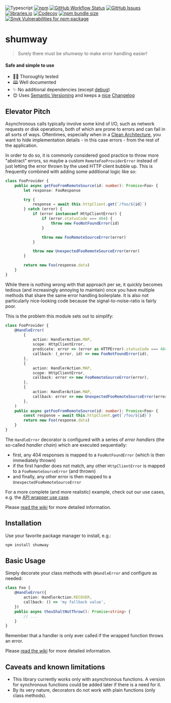 ![Typescript](https://img.shields.io/badge/%3C%2F%3E-TypeScript-blue.svg?style=flat-square)
[![npm](https://img.shields.io/npm/v/shumway?style=flat-square&cacheSeconds=3600)](https://www.npmjs.com/package/shumway)
[![GitHub Workflow Status](https://img.shields.io/github/workflow/status/pigulla/shumway/Node.js%20CI?style=flat-square&cacheSeconds=3600)](https://github.com/pigulla/shumway/actions?query=branch%3Amain)
[![GitHub Issues](https://img.shields.io/github/issues-raw/pigulla/shumway?style=flat-square&cacheSeconds=3600)](https://github.com/pigulla/shumway/issues)
[![libraries.io](https://img.shields.io/librariesio/release/npm/shumway?style=flat-square&cacheSeconds=3600)](https://requires.io/github/pigulla/shumway/requirements/?branch=main)
[![Codecov](https://img.shields.io/codecov/c/github/pigulla/shumway?style=flat-square&cacheSeconds=3600)](https://app.codecov.io/gh/pigulla/shumway)
[![npm bundle size](https://img.shields.io/bundlephobia/min/shumway/0.0.1-alpha?style=flat-square&cacheSeconds=3600)](https://bundlephobia.com/package/shumway)
[![Snyk Vulnerabilities for npm package](https://img.shields.io/snyk/vulnerabilities/npm/shumway?style=flat-square&cacheSeconds=3600)](https://snyk.io/advisor/npm-package/shumway)

# shumway

> Surely there must be _shumway_ to make error handling easier!

#### Safe and simple to use

-   🕵️‍♀️ Thoroughly tested
-   🕮 Well documented
-   ✨ No additional dependencies (except [debug](https://www.npmjs.com/package/debug))
-   😊 Uses [Semantic Versioning](https://semver.org/) and keeps a [nice](https://keepachangelog.com/en/1.0.0/) [Changelog](https://github.com/pigulla/shumway/blob/main/CHANGELOG.md)

## Elevator Pitch

Asynchronous calls typically involve some kind of I/O, such as network requests or disk operations, both of which are prone to errors and can fail in all sorts of ways.
Oftentimes, especially when in a [Clean Architecture](https://blog.cleancoder.com/uncle-bob/2012/08/13/the-clean-architecture.html), you want to hide implementation details - in this case errors - from the rest of the application.

In order to do so, it is commonly considered good practice to throw more "abstract" errors, so maybe a custom `RemoteFooProviderError` instead of just letting the error thrown by the used HTTP client bubble up. This is frequently combined with adding some additional logic like so:

```typescript
class FooProvider {
    public async getFooFromRemoteSource(id: number): Promise<Foo> {
        let response: FooResponse

        try {
            response = await this.httpClient.get(`/foo/${id}`)
        } catch (error) {
            if (error instanceof HttpClientError) {
                if (error.statusCode === 404) {
                    throw new FooNotFoundError(id)
                }

                throw new FooRemoteSourceError(error)
            }

            throw new UnexpectedFooRemoteSourceError(error)
        }

        return new Foo(response.data)
    }
}
```

While there is nothing wrong with that approach per se, it quickly becomes tedious (and increasingly annoying to maintain) once you have multiple methods that share the same error handling boilerplate.
It is also not particularly nice-looking code because the signal-to-noise-ratio is fairly poor.

This is the problem this module sets out to simplify:

```typescript
class FooProvider {
    @HandleError(
        {
            action: HandlerAction.MAP,
            scope: HttpClientError,
            predicate: error => (error as HTTPError).statusCode === 404,
            callback: (_error, id) => new FooNotFoundError(id),
        },
        {
            action: HandlerAction.MAP,
            scope: HttpClientError,
            callback: error => new FooRemoteSourceError(error),
        },
        {
            action: HandlerAction.MAP,
            callback: error => new UnexpectedFooRemoteSourceError(error),
        },
    )
    public async getFooFromRemoteSource(id: number): Promise<Foo> {
        const response = await this.httpClient.get(`/foo/${id}`)
        return new Foo(response.data)
    }
}
```

The `HandleError` decorator is configured with a series of _error handlers_ (the so-called _handler chain_) which are executed sequentially:

-   first, any 404 responses is mapped to a `FooNotFoundError` (which is then immediately thrown)
-   if the first handler does not match, any other `HttpClientError` is mapped to a `FooRemoteSourceError` (and thrown)
-   and finally, any other error is then mapped to a `UnexpectedFooRemoteSourceError`

For a more complete (and more realistic) example, check out our use cases, e.g. the [API wrapper use case](https://github.com/pigulla/shumway/blob/main/test/api-wrapper/api-wrapper.use-case.ts).

Please [read the wiki](https://github.com/pigulla/shumway/wiki) for more detailed information.

## Installation

Use your favorite package manager to install, e.g.:

```bash
npm install shumway
```

## Basic Usage

Simply decorate your class methods with `@HandleError` and configure as needed:

```typescript
class Foo {
    @HandleError({
        action: HandlerAction.RECOVER,
        callback: () => 'my fallback value',
    })
    public async thouShaltNotThrow(): Promise<string> {
        // ...
    }
}
```

Remember that a handler is only ever called if the wrapped function throws an error.

Please [read the wiki](https://github.com/pigulla/shumway/wiki) for more detailed information.

## Caveats and known limitations

-   This library currently works only with asynchronous functions. A version for synchronous functions could be added later if there is a need for it.
-   By its very nature, decorators do not work with plain functions (only class methods).
